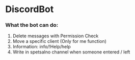 # DiscordBot


### What the bot can do:

1. Delete messages with Permission Check <br>
2. Move a specific client (Only for me function) <br>
3. Information: info/!Help/help <br>
4. Write in spetsalno channel when someone entered / left <br>
